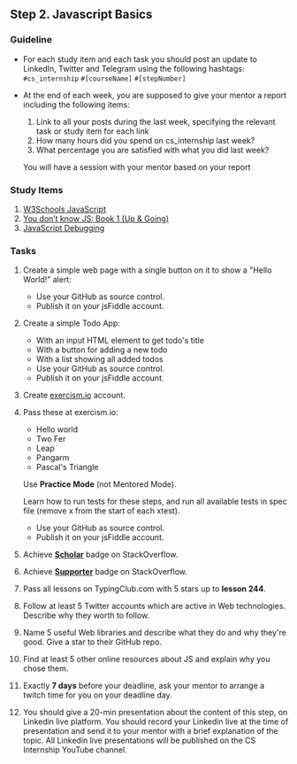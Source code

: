 ## Step 2. Javascript Basics

### Guideline

- For each study item and each task you should post an update to LinkedIn, Twitter and Telegram using the following hashtags:
`#cs_internship`
`#[courseName]`
`#[stepNumber]`

- At the end of each week, you are supposed to give your mentor a report including the following items:
  1. Link to all your posts during the last week, specifying the relevant task or study item for each link
  2. How many hours did you spend on cs_internship last week?
  3. What percentage you are satisfied with what you did last week?
  
  You will have a session with your mentor based on your report
  
  
### Study Items  <!-- omit in toc -->
1. [W3Schools JavaScript](https://www.w3schools.com/js/default.asp)
2. [You don’t know JS: Book 1 (Up & Going)](https://github.com/getify/You-Dont-Know-JS/blob/1st-ed/up%20&%20going/README.md#you-dont-know-js-up--going)
3. [JavaScript Debugging](https://link.medium.com/YRBvjadl3X)

### Tasks  <!-- omit in toc -->
1. Create a simple web page with a single button on it to show a "Hello World!" alert:
   - Use your GitHub as source control.
   - Publish it on your jsFiddle account.

2. Create a simple Todo App: 
   - With an input HTML element to get todo's title
   - With a button for adding a new todo
   - With a list showing all added todos
   - Use your GitHub as source control.
   - Publish it on your jsFiddle account.

3. Create [exercism.io](https://exercism.io/) account.

4. Pass these at exercism.io:
   - Hello world
   - Two Fer
   - Leap
   - Pangarm
   - Pascal's Triangle

   Use **Practice Mode** (not Mentored Mode).

   Learn how to run tests for these steps, and run all available tests in spec file (remove x from the start of each xtest).
   
   - Use your GitHub as source control.
   - Publish it on your jsFiddle account.

6. Achieve [**Scholar**](https://stackoverflow.com/help/badges/10/scholar) badge on StackOverflow.
7. Achieve [**Supporter**](https://stackoverflow.com/help/badges/6/supporter) badge on StackOverflow.
8. Pass all lessons on TypingClub.com with 5 stars up to **lesson 244**.
9. Follow at least 5 Twitter accounts which are active in Web technologies. Describe why they worth to follow.
10. Name 5 useful Web libraries and describe what they do and why they're good. Give a star to their GitHub repo.
11. Find at least 5 other online resources about JS and explain why you chose them.
12. Exactly **7 days** before your deadline, ask your mentor to arrange a twitch time for you on your deadline day.
13. You should give a 20-min presentation about the content of this step, on Linkedin live platform. You should record your Linkedin live at the time of presentation and send it to your mentor with a brief explanation of the topic. All Linkedin live presentations will be published on the CS Internship YouTube channel.
